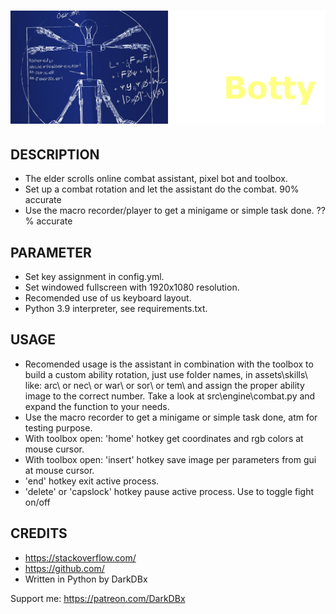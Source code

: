 # <img src="assets/layout/little_botty_title.png" width="640">

## DESCRIPTION
- The elder scrolls online combat assistant, pixel bot and toolbox.
- Set up a combat rotation and let the assistant do the combat. 90% accurate
- Use the macro recorder/player to get a minigame or simple task done. ??% accurate


## PARAMETER
- Set key assignment in config.yml.
- Set windowed fullscreen with 1920x1080 resolution.
- Recomended use of us keyboard layout.
- Python 3.9 interpreter, see requirements.txt.


## USAGE
- Recomended usage is the assistant in combination with the toolbox to build a custom
    ability rotation, just use folder names, in assets\skills\ like: arc\ or nec\ or
    war\ or sor\ or tem\ and assign the proper ability image to the correct number.
    Take a look at src\engine\combat.py and expand the function to your needs.
- Use the macro recorder to get a minigame or simple task done, atm for testing purpose.
- With toolbox open: 'home' hotkey get coordinates and rgb colors at mouse cursor.
- With toolbox open: 'insert' hotkey save image per parameters from gui at mouse cursor.
- 'end' hotkey exit active process.
- 'delete' or 'capslock' hotkey pause active process. Use to toggle fight on/off


## CREDITS
- https://stackoverflow.com/
- https://github.com/
- Written in Python by DarkDBx


Support me: https://patreon.com/DarkDBx



